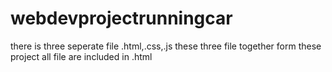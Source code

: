 # webdevprojectrunningcar
there is three seperate file
.html,.css,.js
these three file together form these project
all file are included in .html
